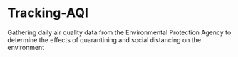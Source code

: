 # Tracking-AQI

Gathering daily air quality data from the Environmental Protection Agency to determine the effects of quarantining and social distancing on the environment
